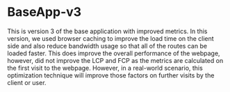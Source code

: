 # BaseApp-v3


This is version 3 of the base application with improved metrics. In this version, we used browser caching to improve the load time on the client side and also reduce bandwidth usage so that all of the routes can be loaded faster. This does improve the overall performance of the webpage, however, did not improve the LCP and FCP as the metrics are calculated on the first visit to the webpage. However, in a real-world scenario, this optimization technique will improve those factors on further visits by the client or user.
